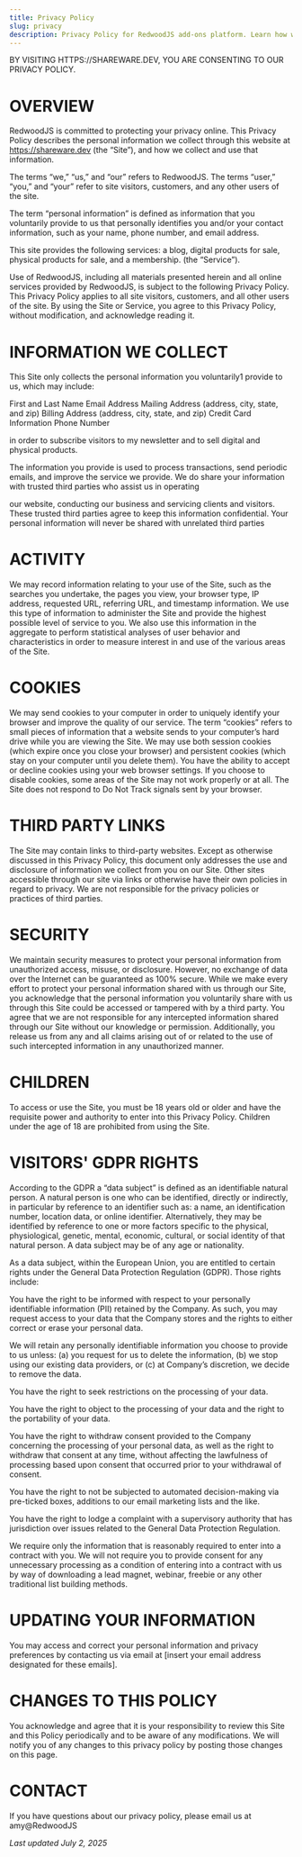 ```yaml
---
title: Privacy Policy
slug: privacy
description: Privacy Policy for RedwoodJS add-ons platform. Learn how we collect, use, and protect your personal information, including GDPR rights, cookies, third-party links, and data security measures.
---
```


BY VISITING HTTPS://SHAREWARE.DEV, YOU ARE CONSENTING TO OUR PRIVACY POLICY.

# OVERVIEW
RedwoodJS is committed to protecting your privacy online. This Privacy Policy describes the personal information we collect through this website at https://shareware.dev (the “Site”), and how we collect and use that information.

The terms “we,” “us,” and “our” refers to RedwoodJS. The terms “user,” “you,” and “your” refer to site visitors, customers, and any other users of the site.

The term “personal information” is defined as information that you voluntarily provide to us that personally identifies you and/or your contact information, such as your name, phone number, and email address.

This site provides the following services: a blog, digital products for sale, physical products for sale, and a membership. (the “Service”).

Use of RedwoodJS, including all materials presented herein and all online services provided by RedwoodJS, is subject to the following Privacy Policy. This Privacy Policy applies to all site visitors, customers, and all other users of the site. By using the Site or Service, you agree to this Privacy Policy, without modification, and acknowledge reading it.

# INFORMATION WE COLLECT
This Site only collects the personal information you voluntarily1 provide to us, which may include:

First and Last Name
Email Address
Mailing Address (address, city, state, and zip)
Billing Address (address, city, state, and zip)
Credit Card Information
Phone Number

in order to subscribe visitors to my newsletter and to sell digital and physical products.

The information you provide is used to process transactions, send periodic emails, and improve the service we provide. We do share your information with trusted third parties who assist us in operating

our website, conducting our business and servicing clients and visitors. These trusted third parties agree to keep this information confidential. Your personal information will never be shared with unrelated third parties

# ACTIVITY
We may record information relating to your use of the Site, such as the searches you undertake, the pages you view, your browser type, IP address, requested URL, referring URL, and timestamp information. We use this type of information to administer the Site and provide the highest possible level of service to you. We also use this information in the aggregate to perform statistical analyses of user behavior and characteristics in order to measure interest in and use of the various areas of the Site.

# COOKIES
We may send cookies to your computer in order to uniquely identify your browser and improve the quality of our service. The term “cookies” refers to small pieces of information that a website sends to your computer’s hard drive while you are viewing the Site. We may use both session cookies (which expire once you close your browser) and persistent cookies (which stay on your computer until you delete them). You have the ability to accept or decline cookies using your web browser settings. If you choose to disable cookies, some areas of the Site may not work properly or at all. The Site does not respond to Do Not Track signals sent by your browser.

# THIRD PARTY LINKS
The Site may contain links to third-party websites. Except as otherwise discussed in this Privacy Policy, this document only addresses the use and disclosure of information we collect from you on our Site. Other sites accessible through our site via links or otherwise have their own policies in regard to privacy. We are not responsible for the privacy policies or practices of third parties.

# SECURITY
We maintain security measures to protect your personal information from unauthorized access, misuse, or disclosure. However, no exchange of data over the Internet can be guaranteed as 100% secure. While we make every effort to protect your personal information shared with us through our Site, you acknowledge that the personal information you voluntarily share with us through this Site could be accessed or tampered with by a third party. You agree that we are not responsible for any intercepted information shared through our Site without our knowledge or permission. Additionally, you release us from any and all claims arising out of or related to the use of such intercepted information in any unauthorized manner.

# CHILDREN
To access or use the Site, you must be 18 years old or older and have the requisite power and authority to enter into this Privacy Policy. Children under the age of 18 are prohibited from using the Site.

# VISITORS' GDPR RIGHTS
According to the GDPR a “data subject” is defined as an identifiable natural person. A natural person is one who can be identified, directly or indirectly, in particular by reference to an identifier such as: a name, an identification number, location data, or online identifier. Alternatively, they may be identified by reference to one or more factors specific to the physical, physiological, genetic, mental, economic, cultural, or social identity of that natural person. A data subject may be of any age or nationality.

As a data subject, within the European Union, you are entitled to certain rights under the General Data Protection Regulation (GDPR). Those rights include:

You have the right to be informed with respect to your personally identifiable information (PII) retained by the Company. As such, you may request access to your data that the Company stores and the rights to either correct or erase your personal data.

We will retain any personally identifiable information you choose to provide to us unless: (a) you request for us to delete the information, (b) we stop using our existing data providers, or (c) at Company’s discretion, we decide to remove the data.

You have the right to seek restrictions on the processing of your data.

You have the right to object to the processing of your data and the right to the portability of your data.

You have the right to withdraw consent provided to the Company concerning the processing of your personal data, as well as the right to withdraw that consent at any time, without affecting the lawfulness of processing based upon consent that occurred prior to your withdrawal of consent.

You have the right to not be subjected to automated decision-making via pre-ticked boxes, additions to our email marketing lists and the like.

You have the right to lodge a complaint with a supervisory authority that has jurisdiction over issues related to the General Data Protection Regulation.

We require only the information that is reasonably required to enter into a contract with you. We will not require you to provide consent for any unnecessary processing as a condition of entering into a contract with us by way of downloading a lead magnet, webinar, freebie or any other traditional list building methods.

# UPDATING YOUR INFORMATION
You may access and correct your personal information and privacy preferences by contacting us via email at [insert your email address designated for these emails].

# CHANGES TO THIS POLICY
You acknowledge and agree that it is your responsibility to review this Site and this Policy periodically and to be aware of any modifications. We will notify you of any changes to this privacy policy by posting those changes on this page.

# CONTACT
If you have questions about our privacy policy, please email us at amy@RedwoodJS

_Last updated July 2, 2025_